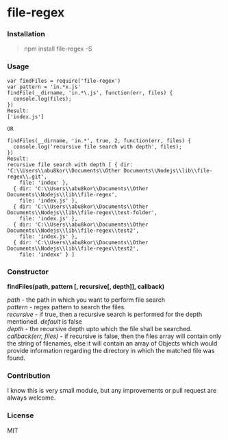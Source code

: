 # file-regex

### Installation

> npm install file-regex -S

### Usage

```
var findFiles = require('file-regex')
var pattern = 'in.*x.js'
findFile(__dirname, 'in.*\.js', function(err, files) {
  console.log(files);
})
Result:
['index.js']

OR

findFiles(__dirname, 'in.*', true, 2, function(err, files) {
  console.log('recursive file search with depth', files);
})
Result:
recursive file search with depth [ { dir: 'C:\\Users\\abu8kor\\Documents\\Other Documents\\Nodejs\\lib\\file-regex\\.git',
    file: 'index' },
  { dir: 'C:\\Users\\abu8kor\\Documents\\Other Documents\\Nodejs\\lib\\file-regex',
    file: 'index.js' },
  { dir: 'C:\\Users\\abu8kor\\Documents\\Other Documents\\Nodejs\\lib\\file-regex\\test-folder',
    file: 'index.js' },
  { dir: 'C:\\Users\\abu8kor\\Documents\\Other Documents\\Nodejs\\lib\\file-regex\\test2',
    file: 'index.js' },
  { dir: 'C:\\Users\\abu8kor\\Documents\\Other Documents\\Nodejs\\lib\\file-regex\\test2',
    file: 'indexx' } ]
```

### Constructor

**findFiles(path, pattern [, recursive[, depth]], callback)**

*path* - the path in which you want to perform file search  
*pattern* - regex pattern to search the files  
*recursive* - if true, then a recursive search is performed for the depth mentioned. *default* is false  
*depth* - the recursive depth upto which the file shall be searched.  
*callback(err, files)* - if recursive is false, then the files array will contain only the string of filenames, else it will contain an array of Objects which would provide information regarding the directory in which the matched file was found.




### Contribution

I know this is very small module, but any improvements or pull request are always welcome.

### License

MIT
